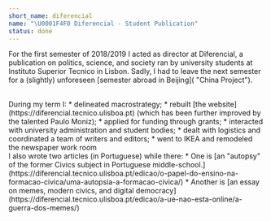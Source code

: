 ```yaml
---
short_name: diferencial
name: "\U0001F4F0 Diferencial - Student Publication"
status: done
---
```

For the first semester of 2018/2019 I acted as director at Diferencial, a publication on politics, science, and society ran by university students at Instituto Superior Tecnico in Lisbon. 
Sadly, I had to leave the next semester for a (slightly) unforeseen [semester abroad in Beijing]( "China Project").

<br>
During my term I:
* delineated macrostrategy;
* rebuilt [the website](https://diferencial.tecnico.ulisboa.pt) (which has been further improved by the talented Paulo Moniz);
* applied for funding through grants;
* interacted with university administration and student bodies;
* dealt with logistics and coordinated a team of writers and editors;
* went to IKEA and remodeled the newspaper work room


<br>
I also wrote two articles (in Portuguese) while there:
* One is [an "autopsy" of the former Civics subject in Portuguese middle-school.](https://diferencial.tecnico.ulisboa.pt/edicao/o-papel-do-ensino-na-formacao-civica/uma-autopsia-a-formacao-civica/)
* Another is [an essay on memes, modern civics, and digital democracy](https://diferencial.tecnico.ulisboa.pt/edicao/a-ue-nao-esta-online/a-guerra-dos-memes/)